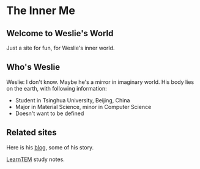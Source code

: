 # The Inner Me

## Welcome to Weslie's World

Just a site for fun, for Weslie's inner world.

## Who's Weslie

Weslie: I don't know. Maybe he's a mirror in imaginary world. His body lies on the earth, with following information:

- Student in Tsinghua University, Beijing, China
- Major in Material Science, minor in Computer Science
- Doesn't want to be defined

## Related sites

Here is his [blog][blog], some of his story.

[LearnTEM][learnTEM] study notes.


[blog]: ./blogs
[learnTEM]: ./LearnTEM